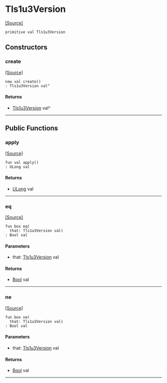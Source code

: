 # Tls1u3Version
<span class="source-link">[[Source]](src/net-ssl/ssl_versions.md#L7)</span>
```pony
primitive val Tls1u3Version
```

## Constructors

### create
<span class="source-link">[[Source]](src/net-ssl/ssl_versions.md#L7)</span>


```pony
new val create()
: Tls1u3Version val^
```

#### Returns

* [Tls1u3Version](net-ssl-Tls1u3Version.md) val^

---

## Public Functions

### apply
<span class="source-link">[[Source]](src/net-ssl/ssl_versions.md#L7)</span>


```pony
fun val apply()
: ULong val
```

#### Returns

* [ULong](builtin-ULong.md) val

---

### eq
<span class="source-link">[[Source]](src/net-ssl/ssl_versions.md#L7)</span>


```pony
fun box eq(
  that: Tls1u3Version val)
: Bool val
```
#### Parameters

*   that: [Tls1u3Version](net-ssl-Tls1u3Version.md) val

#### Returns

* [Bool](builtin-Bool.md) val

---

### ne
<span class="source-link">[[Source]](src/net-ssl/ssl_versions.md#L7)</span>


```pony
fun box ne(
  that: Tls1u3Version val)
: Bool val
```
#### Parameters

*   that: [Tls1u3Version](net-ssl-Tls1u3Version.md) val

#### Returns

* [Bool](builtin-Bool.md) val

---

